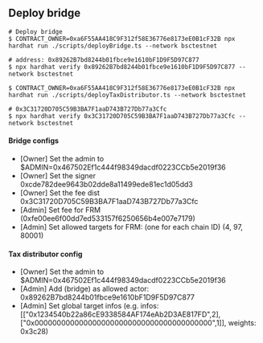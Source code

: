 ## Deploy bridge

```
# Deploy bridge
$ CONTRACT_OWNER=0xa6F55AA418C9F312f58E36776e8173eE0B1cF32B npx hardhat run ./scripts/deployBridge.ts --network bsctestnet

# address: 0x89262B7bd8244b01fbce9e1610bF1D9F5D97C877
$ npx hardhat verify 0x89262B7bd8244b01fbce9e1610bF1D9F5D97C877 --network bsctestnet

$ CONTRACT_OWNER=0xa6F55AA418C9F312f58E36776e8173eE0B1cF32B npx hardhat run ./scripts/deployTaxDistributor.ts --network bsctestnet

# 0x3C31720D705C59B3BA7F1aaD743B727Db77a3Cfc
$ npx hardhat verify 0x3C31720D705C59B3BA7F1aaD743B727Db77a3Cfc --network bsctestnet
```

#### Bridge configs
* [Owner] Set the admin to $ADMIN=0x467502Ef1c444f98349dacdf0223CCb5e2019f36
* [Owner] Set the signer 0xcde782dee9643b02dde8a11499ede81ec1d05dd3
* [Owner] Set the fee dist 0x3C31720D705C59B3BA7F1aaD743B727Db77a3Cfc
* [Admin] Set fee for FRM (0xfe00ee6f00dd7ed533157f6250656b4e007e7179)
* [Admin] Set allowed targets for FRM: (one for each chain ID) (4, 97, 80001)


#### Tax distributor config
* [Owner] Set the admin to $ADMIN=0x467502Ef1c444f98349dacdf0223CCb5e2019f36
* [Admin] Add (bridge) as allowed actor: 0x89262B7bd8244b01fbce9e1610bF1D9F5D97C877
* [Admin] Set global target infos (e.g. infos: [["0x1234540b22a86cE9338584AF174eAb2D3AE817FD",2],["0x0000000000000000000000000000000000000000",1]], weights: 0x3c28)


